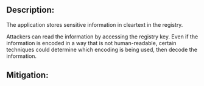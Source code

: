## Description:

The application stores sensitive information in cleartext in the registry.

Attackers can read the information by accessing the registry key. Even if the information is encoded in a way that is not human-readable, certain techniques could determine which encoding is being used, then decode the information.

## Mitigation:
